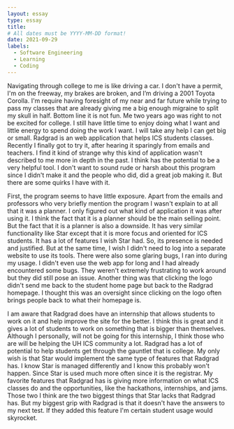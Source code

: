 ```yaml
---
layout: essay
type: essay
title: 
# All dates must be YYYY-MM-DD format!
date: 2021-09-29
labels:
  - Software Engineering
  - Learning
  - Coding
---
```


Navigating through college to me is like driving a car. I don't have a permit, I'm on the freeway, my brakes are broken, and I’m driving a 2001 Toyota Corolla. I'm 
require having foresight of my near and far future while trying to pass my classes that are already giving me a big enough migraine to split my skull in half. Bottom 
line it is not fun. Me two years ago was right to not be excited for college. I still have little time to enjoy doing what I want and little energy to spend doing the 
work I want. I will take any help I can get big or small. Radgrad is an web application that helps ICS students classes. Recently I finally got to try it, after 
hearing it sparingly from emails and teachers. I find it kind of strange why this kind of application wasn't described to me more in depth in the past. I think has 
the potential to be a very helpful tool. I don't want to sound rude or harsh about this program since I didn't make it and the people who did, did a great job making 
it. But there are some quirks I have with it. 

First, the program seems to have little exposure. Apart from the emails and professors who very briefly mention the program I wasn't explain to at all that it was a 
planner. I only figured out what kind of application it was after using it. I think the fact that it is a planner should be the main selling point. But the fact that
it is a planner is also a downside. It has very similar functionality like Star except that it is more focus and oriented for ICS students. It has a lot of features
I wish Star had. So, its presence is needed and justified. But at the same time, I wish I didn't need to log into a separate website to use its tools. There were also 
some glaring bugs, I ran into during my usage. I didn't even use the web app for long and I had already encountered some bugs. They weren't extremely frustrating to 
work around but they did still pose an issue. Another thing was that clicking the logo didn't send me back to the student home page but back to the Radgrad homepage. I thought this was an oversight since clicking on the logo often brings people back to what their homepage is.

I am aware that Radgrad does have an internship that allows students to work on it and help improve the site for the better. I think this is great and it gives a lot 
of students to work on something that is bigger than themselves. Although I personally, will not be going for this internship, I think those who are will be helping 
the UH ICS community a lot. Radgrad has a lot of potential to help students get through the gauntlet that is college. My only wish is that Star would implement the 
same type of features that Radgrad has. I know Star is managed differently and I know this probably won't happen. Since Star is used much more often since it is the 
registrar. My favorite features that Radgrad has is giving more information on what ICS classes do and the opportunities, like the hackathons, internships, and jams. 
Those two I think are the two biggest things that Star lacks that Radgrad has. But my biggest grip with Radgrad is that it doesn't have the answers to my next test. If 
they added this feature I'm certain student usage would skyrocket.

